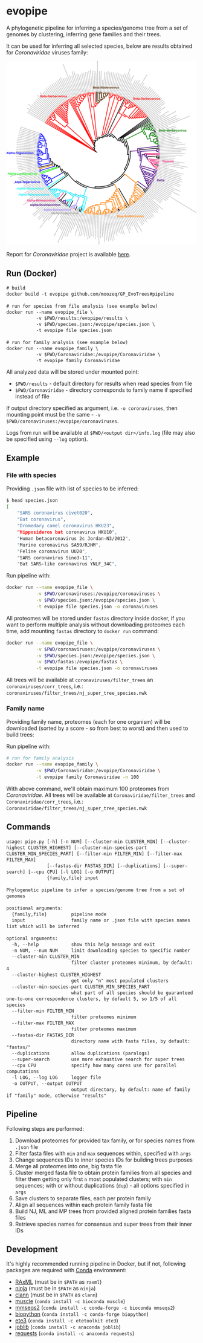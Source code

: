 # evopipe

A phylogenetic pipeline for inferring a species/genome tree from a set of
genomes by clustering, inferring gene families and their trees.

It can be used for inferring all selected species, below are results obtained
for _Coronaviridae_ viruses family:

![Coronaviridae](demo/ML_supertree_organisms.png)

Report for _Coronaviridae_ project is available [here](docs/report_EN.pdf).

## Run (Docker)

```basha
# build
docker build -t evopipe github.com/moozeq/GP_EvoTrees#pipeline

# run for species from file analysis (see example below)
docker run --name evopipe_file \
           -v $PWD/results:/evopipe/results \
           -v $PWD/species.json:/evopipe/species.json \
           -t evopipe file species.json

# run for family analysis (see example below)
docker run --name evopipe_family \
           -v $PWD/Coronaviridae:/evopipe/Coronaviridae \
           -t evopipe family Coronaviridae
```

All analyzed data will be stored under mounted point:
- `$PWD/results` - default directory for results when read species from file
- `$PWD/Coronaviridae` - directory corresponds to family name if specified instead of file

If output directory specified as argument, i.e. `-o coronaviruses`, then mounting
point must be the same - `-v $PWD/coronaviruses:/evopipe/coronaviruses`.

Logs from run will be available at `$PWD/<output dir>/info.log` (file may also be specified
using `--log` option).

## Example

### File with species

Providing `.json` file with list of species to be inferred:
```bash
$ head species.json
[
    "SARS coronavirus civet020",
    "Bat coronavirus",
    "Dromedary camel coronavirus HKU23",
    "Hipposideros bat coronavirus HKU10",
    "Human betacoronavirus 2c Jordan-N3/2012",
    "Murine coronavirus SA59/RJHM",
    "Feline coronavirus UU20",
    "SARS coronavirus Sino3-11",
    "Bat SARS-like coronavirus YNLF_34C",
```

Run pipeline with:
```bash
docker run --name evopipe_file \
           -v $PWD/coronaviruses:/evopipe/coronaviruses \
           -v $PWD/species.json:/evopipe/species.json \
           -t evopipe file species.json -o coronaviruses
```

All proteomes will be stored under `fastas` directory inside docker, if you want
to perform multiple analysis without downloading proteomes each time, add mounting
`fastas` directory to `docker run` command:

```bash
docker run --name evopipe_file \
           -v $PWD/coronaviruses:/evopipe/coronaviruses \
           -v $PWD/species.json:/evopipe/species.json \
           -v $PWD/fastas:/evopipe/fastas \
           -t evopipe file species.json -o coronaviruses
```

All trees will be available at `coronaviruses/filter_trees`
an `coronaviruses/corr_trees`, i.e.: `coronaviruses/filter_trees/nj_super_tree_species.nwk`

### Family name

Providing family name, proteomes (each for one organism) will be downloaded
(sorted by a score - so from best to worst) and then used to build trees:

Run pipeline with:
```bash
# run for family analysis
docker run --name evopipe_family \
           -v $PWD/Coronaviridae:/evopipe/Coronaviridae \
           -t evopipe family Coronaviridae -n 100
```

With above command, we'll obtain maximum 100 proteomes from _Coronaviridae_.
All trees will be available at `Coronaviridae/filter_trees` and `Coronaviridae/corr_trees`,
i.e.: `Coronaviridae/filter_trees/nj_super_tree_species.nwk`

## Commands

```
usage: pipe.py [-h] [-n NUM] [--cluster-min CLUSTER_MIN] [--cluster-highest CLUSTER_HIGHEST] [--cluster-min-species-part CLUSTER_MIN_SPECIES_PART] [--filter-min FILTER_MIN] [--filter-max FILTER_MAX]
               [--fastas-dir FASTAS_DIR] [--duplications] [--super-search] [--cpu CPU] [-l LOG] [-o OUTPUT]
               {family,file} input

Phylogenetic pipeline to infer a species/genome tree from a set of genomes

positional arguments:
  {family,file}         pipeline mode
  input                 family name or .json file with species names list which will be inferred

optional arguments:
  -h, --help            show this help message and exit
  -n NUM, --num NUM     limit downloading species to specific number
  --cluster-min CLUSTER_MIN
                        filter cluster proteomes minimum, by default: 4
  --cluster-highest CLUSTER_HIGHEST
                        get only "n" most populated clusters
  --cluster-min-species-part CLUSTER_MIN_SPECIES_PART
                        what part of all species should be guaranteed one-to-one correspondence clusters, by default 5, so 1/5 of all species
  --filter-min FILTER_MIN
                        filter proteomes minimum
  --filter-max FILTER_MAX
                        filter proteomes maximum
  --fastas-dir FASTAS_DIR
                        directory name with fasta files, by default: "fastas/"
  --duplications        allow duplications (paralogs)
  --super-search        use more exhaustive search for super trees
  --cpu CPU             specify how many cores use for parallel computations
  -l LOG, --log LOG     logger file
  -o OUTPUT, --output OUTPUT
                        output directory, by default: name of family if "family" mode, otherwise "results"
```

## Pipeline

Following steps are performed:
1) Download proteomes for provided tax family, or for species names from `.json` file
2) Filter fasta files with `min` and `max` sequences within, specified with `args`
3) Change sequences IDs to inner species IDs for building trees purposes
4) Merge all proteomes into one, big fasta file
5) Cluster merged fasta file to obtain protein families from all species and filter
   them getting only first `n` most populated clusters; with `min` sequences; with or
   without duplications (`dup`) - all options specified in `args`
6) Save clusters to separate files, each per protein family
7) Align all sequences within each protein family fasta file
8) Build NJ, ML and MP trees from provided aligned protein families fasta files
9) Retrieve species names for consensus and super trees from their inner IDs

## Development

It's highly recommended running pipeline in Docker, but if not, following packages are required with
[Conda](https://docs.conda.io/) environment:

- [RAxML](https://github.com/stamatak/standard-RAxML) (must be in `$PATH` as `raxml`)
- [ninja](http://nimbletwist.com/software/ninja/index.html) (must be in `$PATH` as `ninja`)
- [clann](https://github.com/ChrisCreevey/clann) (must be in `$PATH` as `clann`)
- [muscle](https://anaconda.org/bioconda/muscle) (`conda install -c bioconda muscle`)
- [mmseqs2](https://github.com/soedinglab/MMseqs2) (`conda install -c conda-forge -c bioconda mmseqs2`)
- [biopython](https://biopython.org/) (`conda install -c conda-forge biopython`)
- [ete3](http://etetoolkit.org/) (`conda install -c etetoolkit ete3`)
- [joblib](https://joblib.readthedocs.io/) (`conda install -c anaconda joblib`)
- [requests](https://requests.readthedocs.io/en/master/) (`conda install -c anaconda requests`)
